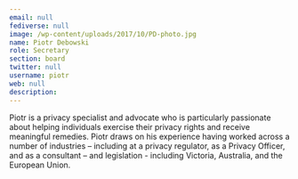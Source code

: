 ```yaml
---
email: null
fediverse: null
image: /wp-content/uploads/2017/10/PD-photo.jpg
name: Piotr Debowski
role: Secretary
section: board
twitter: null
username: piotr
web: null
description:
---
```


Piotr is a privacy specialist and advocate who is particularly passionate about helping individuals exercise their privacy rights and receive meaningful remedies. Piotr draws on his experience having worked across a number of industries – including at a privacy regulator, as a Privacy Officer, and as a consultant – and legislation - including Victoria, Australia, and the European Union.
